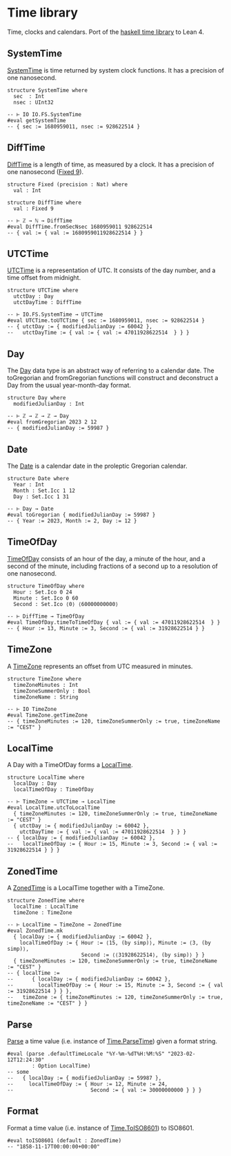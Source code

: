 # Time library

Time, clocks and calendars. Port of the [haskell time library](https://github.com/haskell/time)
to Lean 4.

## SystemTime

[SystemTime](../Time/Clock/SystemTime.html) is time returned by system clock functions.
It has a precision of one nanosecond.

```lean
structure SystemTime where
  sec  : Int
  nsec : UInt32
```

```lean
-- ⊢ IO IO.FS.SystemTime
#eval getSystemTime
-- { sec := 1680959011, nsec := 928622514 }
```

## DiffTime

[DiffTime](../Time/Clock/DiffTime.html#Time.DiffTime) is a length of time,
as measured by a clock. It has a precision of one nanosecond ([Fixed 9](../Time/Fixed.html#Time.Fixed)).

```lean
structure Fixed (precision : Nat) where
  val : Int

structure DiffTime where
  val : Fixed 9
```

```lean
-- ⊢ ℤ → ℕ → DiffTime
#eval DiffTime.fromSecNsec 1680959011 928622514
-- { val := { val := 1680959011928622514 } }
```

## UTCTime

[UTCTime](../Time/Clock/UTCTime.html#Time.UTCTime) is a representation of UTC.
It consists of the day number, and a time offset from midnight.

```lean
structure UTCTime where
  utctDay : Day
  utctDayTime : DiffTime
```

```lean
-- ⊢ IO.FS.SystemTime → UTCTime
#eval UTCTime.toUTCTime { sec := 1680959011, nsec := 928622514 }
-- { utctDay := { modifiedJulianDay := 60042 },
--   utctDayTime := { val := { val := 47011928622514  } } }
```

## Day

The [Day](../Time/Calendar/Days.html#Time.Day) data type is an abstract way of referring to a
calendar date. The toGregorian and
fromGregorian functions will construct and deconstruct a Day from the usual year-month-day format.

```lean
structure Day where
  modifiedJulianDay : Int
```

```lean
-- ⊢ ℤ → ℤ → ℤ → Day
#eval fromGregorian 2023 2 12
-- { modifiedJulianDay := 59987 }
```

## Date

The [Date](../Time/Calendar/Gregorian.html#Time.Date) is a calendar date in the proleptic Gregorian calendar.

```lean
structure Date where
  Year : Int
  Month : Set.Icc 1 12
  Day : Set.Icc 1 31
```

```lean
-- ⊢ Day → Date
#eval toGregorian { modifiedJulianDay := 59987 }
-- { Year := 2023, Month := 2, Day := 12 }
```

## TimeOfDay

[TimeOfDay](../Time/LocalTime/TimeOfDay.html#Time.TimeOfDay) consists of an hour
of the day, a minute of the hour, and a second of the minute, including fractions
of a second up to a resolution of one nanosecond.

```lean
structure TimeOfDay where
  Hour : Set.Ico 0 24
  Minute : Set.Ico 0 60
  Second : Set.Ico ⟨0⟩ ⟨60000000000⟩
```

```lean
-- ⊢ DiffTime → TimeOfDay
#eval TimeOfDay.timeToTimeOfDay { val := { val := 47011928622514  } }
-- { Hour := 13, Minute := 3, Second := { val := 31928622514 } }
```

## TimeZone

A [TimeZone](../Time/LocalTime/TimeZone.html#Time.TimeZone) represents an offset
from UTC measured in minutes.

```lean
structure TimeZone where
  timeZoneMinutes : Int
  timeZoneSummerOnly : Bool
  timeZoneName : String
```

```lean
-- ⊢ IO TimeZone
#eval TimeZone.getTimeZone
-- { timeZoneMinutes := 120, timeZoneSummerOnly := true, timeZoneName := "CEST" }
```

## LocalTime

A Day with a TimeOfDay forms a [LocalTime](../Time/LocalTime/LocalTime.html#Time.LocalTime).

```lean
structure LocalTime where
  localDay : Day
  localTimeOfDay : TimeOfDay
```

```lean
-- ⊢ TimeZone → UTCTime → LocalTime
#eval LocalTime.utcToLocalTime
  { timeZoneMinutes := 120, timeZoneSummerOnly := true, timeZoneName := "CEST" }
  { utctDay := { modifiedJulianDay := 60042 },
    utctDayTime := { val := { val := 47011928622514  } } }
-- { localDay := { modifiedJulianDay := 60042 },
--   localTimeOfDay := { Hour := 15, Minute := 3, Second := { val := 31928622514 } } }
```

## ZonedTime

A [ZonedTime](../Time/LocalTime/ZonedTime.html#Time.ZonedTime) is a LocalTime
together with a TimeZone.

```lean
structure ZonedTime where
  localTime : LocalTime
  timeZone : TimeZone
```

```lean
-- ⊢ LocalTime → TimeZone → ZonedTime
#eval ZonedTime.mk
  { localDay := { modifiedJulianDay := 60042 },
    localTimeOfDay := { Hour := ⟨15, (by simp)⟩, Minute := ⟨3, (by simp)⟩,
                        Second := ⟨⟨31928622514⟩, (by simp)⟩ } }
  { timeZoneMinutes := 120, timeZoneSummerOnly := true, timeZoneName := "CEST" }
-- { localTime :=
--      { localDay := { modifiedJulianDay := 60042 },
--        localTimeOfDay := { Hour := 15, Minute := 3, Second := { val := 31928622514 } } },
--   timeZone := { timeZoneMinutes := 120, timeZoneSummerOnly := true, timeZoneName := "CEST" } }
```

## Parse

[Parse](../Time/Format/Parse.html#Time.parse) a time value (i.e. instance of
[Time.ParseTime](../Time/Format/Parse/Class.html#Time.ParseTime))
given a format string.

```lean
#eval (parse .defaultTimeLocale "%Y-%m-%dT%H:%M:%S" "2023-02-12T12:24:30"
        : Option LocalTime)
-- some
--   { localDay := { modifiedJulianDay := 59987 },
--     localTimeOfDay := { Hour := 12, Minute := 24,
--                         Second := { val := 30000000000 } } }
```

## Format

Format a time value (i.e. instance of
[Time.ToISO8601](..//Time/Format.html#Time.ToISO8601)) to ISO8601.

```lean
#eval toISO8601 (default : ZonedTime)
-- "1858-11-17T00:00:00+00:00"
```
